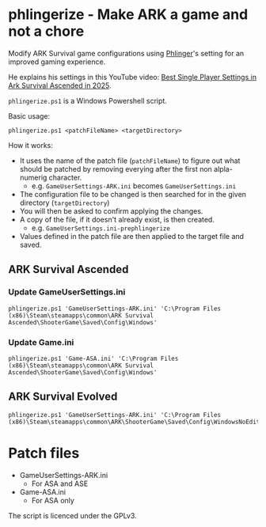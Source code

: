 # phlingerize - Make ARK a game and not a chore

Modify ARK Survival game configurations using [Phlinger](https://www.youtube.com/@Phlinger)'s setting for an improved gaming experience.

He explains his settings in this YouTube video: [Best Single Player Settings in Ark Survival Ascended in 2025](https://www.youtube.com/watch?v=vD8fxCATqhg).

`phlingerize.ps1` is a Windows Powershell script.

Basic usage:
```shell
phlingerize.ps1 <patchFileName> <targetDirectory>
```

How it works:

* It uses the name of the patch file (`patchFileName`) to figure out what should be patched by removing everying after the first non alpla-numerig character.
  * e.g. `GameUserSettings-ARK.ini` becomes `GameUserSettings.ini`
* The configuration file to be changed is then searched for in the given directory (`targetDirectory`)
* You will then be asked to confirm applying the changes.
* A copy of the file, if it doesn't already exist, is then created.
  * e.g. `GameUserSettings.ini-prephlingerize`
* Values defined in the patch file are then applied to the target file and saved.


## ARK Survival Ascended

### Update GameUserSettings.ini

```shell
phlingerize.ps1 'GameUserSettings-ARK.ini' 'C:\Program Files (x86)\Steam\steamapps\common\ARK Survival Ascended\ShooterGame\Saved\Config\Windows'
```

### Update Game.ini

```shell
phlingerize.ps1 'Game-ASA.ini' 'C:\Program Files (x86)\Steam\steamapps\common\ARK Survival Ascended\ShooterGame\Saved\Config\Windows'
```

## ARK Survival Evolved

```shell
phlingerize.ps1 'GameUserSettings-ARK.ini' 'C:\Program Files (x86)\Steam\steamapps\common\ARK\ShooterGame\Saved\Config\WindowsNoEditor'
```

# Patch files

* GameUserSettings-ARK.ini
  * For ASA and ASE
* Game-ASA.ini
  * For ASA only

The script is licenced under the GPLv3.
